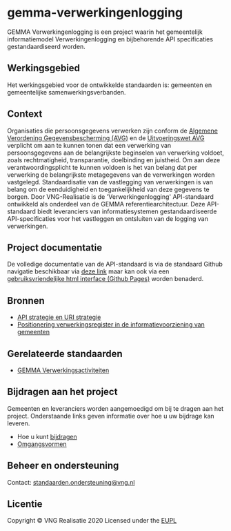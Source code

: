 # gemma-verwerkingenlogging

GEMMA Verwerkingenlogging is een project waarin het gemeentelijk informatiemodel Verwerkingenlogging en bijbehorende API specificaties gestandaardiseerd worden.

## Werkingsgebied 
Het werkingsgebied voor de ontwikkelde standaarden is: gemeenten en gemeentelijke samenwerkingsverbanden.

## Context 
Organisaties die persoonsgegevens verwerken zijn conform de [Algemene Verordening Gegevensbescherming (AVG)](https://autoriteitpersoonsgegevens.nl/nl/over-privacy/wetten/algemene-verordening-gegevensbescherming-avg) en de [Uitvoeringswet AVG](https://wetten.overheid.nl/BWBR0040940/2019-02-19) verplicht om aan te kunnen tonen dat een verwerking van persoonsgegevens aan de belangrijkste beginselen van verwerking voldoet, zoals rechtmatigheid, transparantie, doelbinding en juistheid. Om aan deze verantwoordingsplicht te kunnen voldoen is het van belang dat per verwerking de belangrijkste metagegevens van de verwerkingen worden vastgelegd. Standaardisatie van de vastlegging van verwerkingen is van belang om de eenduidigheid en toegankelijkheid van deze gegevens te borgen. Door VNG-Realisatie is de 'Verwerkingenlogging' API-standaard ontwikkeld als onderdeel van de GEMMA referentiearchitectuur. Deze API-standaard biedt leveranciers van informatiesystemen gestandaardiseerde API-specificaties voor het vastleggen en ontsluiten van de logging van verwerkingen.

## Project documentatie
De volledige documentatie van de API-standaard is via de standaard Github navigatie beschikbaar via [deze link](./docs/index.md) maar kan ook via een [gebruiksvriendelijke html interface (Github Pages)](https://vng-realisatie.github.io/gemma-verwerkingenlogging/) worden benaderd.

## Bronnen
* [API strategie en URI strategie](https://geonovum.github.io/KP-APIs/API-strategie-algemeen/)
* [Positionering verwerkingsregister in de informatievoorziening van gemeenten](https://www.gemmaonline.nl/images/gemmaonline/b/b7/Gegevenslandschap_-_Logging_van_verwerking_van_gegevens.pdf)

## Gerelateerde standaarden
* [GEMMA Verwerkingsactiviteiten](https://github.com/VNG-Realisatie/gemma-verwerkingsactiviteiten)

## Bijdragen aan het project
Gemeenten en leveranciers worden aangemoedigd om bij te dragen aan het project. Onderstaande links geven informatie over hoe u uw bijdrage kan leveren.
* Hoe u kunt [bijdragen](https://github.com/VNG-Realisatie/Tutorial/blob/master/CONTRIBUTING.md)
* [Omgangsvormen](https://github.com/VNG-Realisatie/Tutorial/blob/master/CODE_OF_CONDUCT.md)

## Beheer en ondersteuning
Contact: standaarden.ondersteuning@vng.nl

## Licentie
Copyright &copy; VNG Realisatie 2020
Licensed under the [EUPL](https://github.com/VNG-Realisatie/gemma-verwerkingenlogging/blob/master/LICENSE.md)
